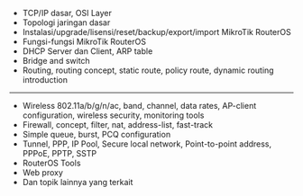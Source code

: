- TCP/IP dasar, OSI Layer
- Topologi jaringan dasar
- Instalasi/upgrade/lisensi/reset/backup/export/import MikroTik RouterOS
- Fungsi-fungsi MikroTik RouterOS
- DHCP Server dan Client, ARP table
- Bridge and switch
- Routing, routing concept, static route, policy route, dynamic routing introduction

---

- Wireless 802.11a/b/g/n/ac, band, channel, data rates, AP-client configuration, wireless security, monitoring tools
- Firewall, concept, filter, nat, address-list, fast-track
- Simple queue, burst, PCQ configuration
- Tunnel, PPP, IP Pool, Secure local network, Point-to-point address, PPPoE, PPTP, SSTP
- RouterOS Tools
- Web proxy
- Dan topik lainnya yang terkait